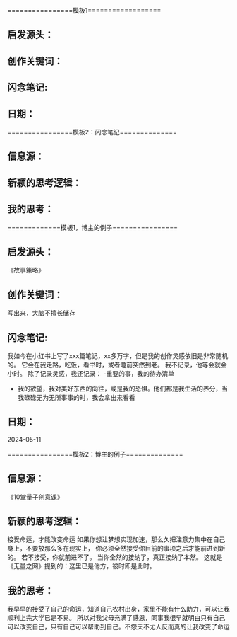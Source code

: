 ================模板1==================
## 启发源头：
## 创作关键词：
## 闪念笔记:
## 日期：
================模板2：闪念笔记==============
## 信息源：
## 新颖的思考逻辑：
## 我的思考：


=============模板1，博主的例子================
## 启发源头：
《故事策略》
## 创作关键词：
写出来，大脑不擅长储存
## 闪念笔记:
我如今在小红书上写了xxx篇笔记，xx多万字，但是我的创作灵感依旧是非常随机的。
它会在我走路，吃饭，看书时，或者睡前突然到老。
我不记录，他等会就会小时。
除了记录灵感，我还记录：
-重要的事，我的待办清单
- 我的欲望，我对美好东西的向往，或是我的恐惧。他们都是我生活的养分，当我碌碌无为无所事事的时，我会拿出来看看
## 日期：
2024-05-11


================模板2：博主的例子==============
## 信息源：
《10堂量子创意课》
## 新颖的思考逻辑：
接受命运，才能改变命运
如果你想让梦想实现加速，那么久把注意力集中在自己身上，不要放那么多在现实上，
你必须全然接受你目前的事项之后才能前进到新的。
若不接受，你就前进不了。
当你全然的接纳了，真正接纳了本然。
这就是《无量之网》提到的：这里已是他方，彼时即是此时。

## 我的思考：
我早早的接受了自己的命运，知道自己农村出身，家里不能有什么助力，可以让我顺利上完大学已是不易。
所以对我父母充满了感恩，同事我很早就明白只有自己可以改变自己，只有自己可以帮助到自己。不怨天不尤人反而真的让我改变了命运
